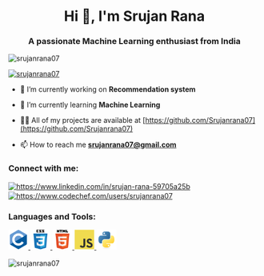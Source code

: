 <h1 align="center">Hi 👋, I'm Srujan Rana</h1>
<h3 align="center">A passionate Machine Learning enthusiast from India</h3>

<p align="left"> <img src="https://komarev.com/ghpvc/?username=srujanrana07&label=Profile%20views&color=0e75b6&style=flat" alt="srujanrana07" /> </p>

<p align="left"> <a href="https://github.com/ryo-ma/github-profile-trophy"><img src="https://github-profile-trophy.vercel.app/?username=srujanrana07" alt="srujanrana07" /></a> </p>

- 🔭 I’m currently working on **Recommendation system**

- 🌱 I’m currently learning **Machine Learning**

- 👨‍💻 All of my projects are available at [https://github.com/Srujanrana07](https://github.com/Srujanrana07)

- 📫 How to reach me **srujanrana07@gmail.com**

<h3 align="left">Connect with me:</h3>
<p align="left">
<a href="https://linkedin.com/in/https://www.linkedin.com/in/srujan-rana-59705a25b" target="blank"><img align="center" src="https://raw.githubusercontent.com/rahuldkjain/github-profile-readme-generator/master/src/images/icons/Social/linked-in-alt.svg" alt="https://www.linkedin.com/in/srujan-rana-59705a25b" height="30" width="40" /></a>
<a href="https://www.codechef.com/users/https://www.codechef.com/users/srujanrana07" target="blank"><img align="center" src="https://cdn.jsdelivr.net/npm/simple-icons@3.1.0/icons/codechef.svg" alt="https://www.codechef.com/users/srujanrana07" height="30" width="40" /></a>
</p>

<h3 align="left">Languages and Tools:</h3>
<p align="left"> <a href="https://www.cprogramming.com/" target="_blank" rel="noreferrer"> <img src="https://raw.githubusercontent.com/devicons/devicon/master/icons/c/c-original.svg" alt="c" width="40" height="40"/> </a> <a href="https://www.w3schools.com/css/" target="_blank" rel="noreferrer"> <img src="https://raw.githubusercontent.com/devicons/devicon/master/icons/css3/css3-original-wordmark.svg" alt="css3" width="40" height="40"/> </a> <a href="https://www.w3.org/html/" target="_blank" rel="noreferrer"> <img src="https://raw.githubusercontent.com/devicons/devicon/master/icons/html5/html5-original-wordmark.svg" alt="html5" width="40" height="40"/> </a> <a href="https://developer.mozilla.org/en-US/docs/Web/JavaScript" target="_blank" rel="noreferrer"> <img src="https://raw.githubusercontent.com/devicons/devicon/master/icons/javascript/javascript-original.svg" alt="javascript" width="40" height="40"/> </a> <a href="https://www.python.org" target="_blank" rel="noreferrer"> <img src="https://raw.githubusercontent.com/devicons/devicon/master/icons/python/python-original.svg" alt="python" width="40" height="40"/> </a> </p>

<p><img align="center" src="https://github-readme-stats.vercel.app/api/top-langs?username=srujanrana07&show_icons=true&locale=en&layout=compact" alt="srujanrana07" /></p>
